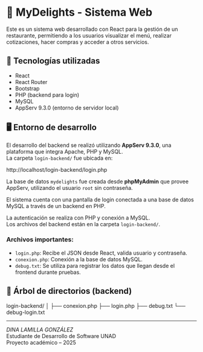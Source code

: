 # 🧁 MyDelights - Sistema Web

Este es un sistema web desarrollado con React para la gestión de un restaurante, permitiendo a los usuarios visualizar el menú, realizar cotizaciones, hacer compras y acceder a otros servicios.

## 🚀 Tecnologías utilizadas

- React
- React Router
- Bootstrap
- PHP (backend para login)
- MySQL
- AppServ 9.3.0 (entorno de servidor local)

## 🖥️ Entorno de desarrollo

El desarrollo del backend se realizó utilizando **AppServ 9.3.0**, una plataforma que integra Apache, PHP y MySQL.  
La carpeta `login-backend/` fue ubicada en:

http://localhost/login-backend/login.php


La base de datos `mydelights` fue creada desde **phpMyAdmin** que provee AppServ, utilizando el usuario `root` sin contraseña.


El sistema cuenta con una pantalla de login conectada a una base de datos MySQL a través de un backend en PHP.


La autenticación se realiza con PHP y conexión a MySQL.  
Los archivos del backend están en la carpeta `login-backend/`.

### Archivos importantes:

- `login.php`: Recibe el JSON desde React, valida usuario y contraseña.
- `conexion.php`: Conexión a la base de datos MySQL.
- `debug.txt`: Se utiliza para registrar los datos que llegan desde el frontend durante pruebas.

## 🌳 Árbol de directorios (backend)

login-backend/ │ ├── conexion.php ├── login.php ├── debug.txt └── debug-login.txt


---

*DINA LAMILLA GONZÁLEZ*  
Estudiante de Desarrollo de Software UNAD  
Proyecto académico – 2025

